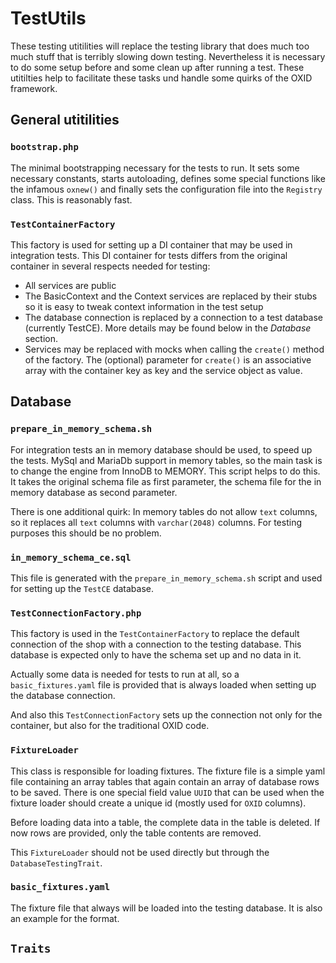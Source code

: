 # TestUtils

These testing utitilities will replace the testing library that does much too
much stuff that is terribly slowing down testing. Nevertheless it is necessary
to do some setup before and some clean up after running a test. These
utitilties help to facilitate these tasks und handle some quirks of the
OXID framework.

## General utitilities

### `bootstrap.php`

The minimal bootstrapping necessary for the tests to run. It sets some
necessary constants, starts autoloading, defines some special functions
like the infamous `oxnew()` and finally sets the configuration file into
the `Registry` class. This is reasonably fast.

### `TestContainerFactory`

This factory is used for setting up a DI container that may be used
in integration tests. This DI container for tests differs from the
original container in several respects needed for testing:

* All services are public
* The BasicContext and the Context services are replaced by their stubs
  so it is easy to tweak context information in the test setup
* The database connection is replaced by a connection to a test database
  (currently TestCE). More details may be found below in the *Database*
  section.
* Services may be replaced with mocks when calling the `create()` method
  of the factory. The (optional) parameter for `create()` is an
  associative array with the container key as key and the service
  object as value.
  
## Database

### `prepare_in_memory_schema.sh`

For integration tests an in memory database should be used, to speed
up the tests. MySql and MariaDb support in memory tables, so the main
task is to change the engine from InnoDB to MEMORY. This script helps
to do this. It takes the original schema file as first parameter, the
schema file for the in memory database as second parameter.

There is one additional quirk: In memory tables do not allow `text`
columns, so it replaces all `text` columns with `varchar(2048)` columns.
For testing purposes this should be no problem.

### `in_memory_schema_ce.sql`

This file is generated with the `prepare_in_memory_schema.sh` script
and used for setting up the `TestCE` database.

### `TestConnectionFactory.php`

This factory is used in the `TestContainerFactory` to replace the
default connection of the shop with a connection to the testing
database. This database is expected only to have the schema set up
and no data in it.

Actually some data is needed for tests to run at all, so a
`basic_fixtures.yaml` file is provided that is always loaded when
setting up the database connection.

And also this `TestConnectionFactory` sets up the connection not
only for the container, but also for the traditional OXID code.

### `FixtureLoader`

This class is responsible for loading fixtures. The fixture file
is a simple yaml file containing an array tables that again contain
an array of database rows to be saved. There is one special field
value `UUID` that can be used when the fixture loader should create
a unique id (mostly used for `OXID` columns).

Before loading data into a table, the complete data in the table
is deleted. If now rows are provided, only the table contents are
removed.

This `FixtureLoader` should not be used directly but through the
`DatabaseTestingTrait`.

### `basic_fixtures.yaml`

The fixture file that always will be loaded into the testing
database. It is also an example for the format.

## `Traits`
